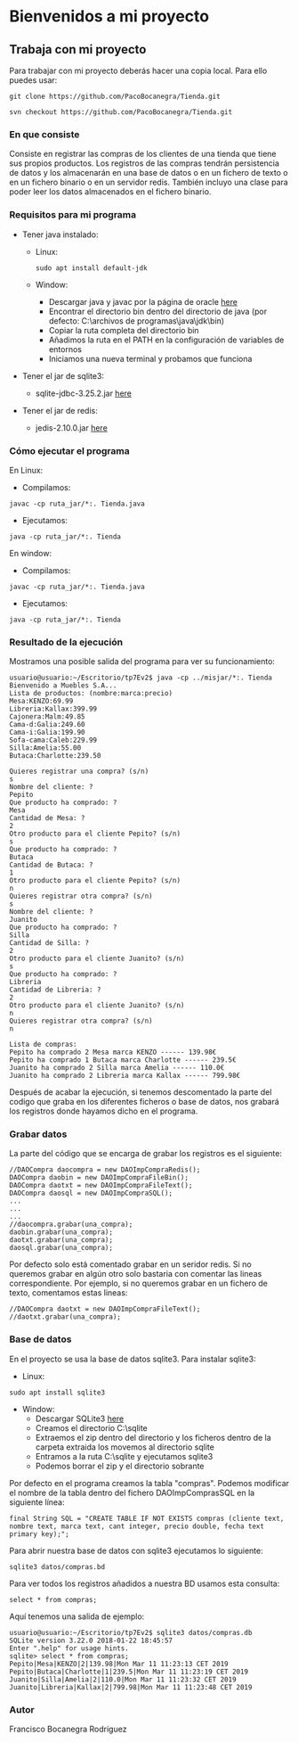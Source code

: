 # Bienvenidos a mi proyecto

## Trabaja con mi proyecto
 Para trabajar con mi proyecto deberás hacer una copia local. Para ello puedes usar:
 
 `git clone https://github.com/PacoBocanegra/Tienda.git`
 
 `svn checkout https://github.com/PacoBocanegra/Tienda.git` 

### En que consiste
Consiste en registrar las compras de los clientes de una tienda que tiene sus propios productos. Los registros de las compras tendrán persistencia de datos y los almacenarán en una base de datos o en un fichero de texto o en un fichero binario o en un servidor redis. También incluyo una clase para poder leer los datos almacenados en el fichero binario.


### Requisitos para mi programa
- Tener java instalado:
  - Linux:
  
      `sudo apt install default-jdk`
      
  - Window:
  
      - Descargar java y javac por la página de oracle [here](https://www.oracle.com/technetwork/java/javase/downloads/jdk8-downloads-2133151.html)
      - Encontrar el directorio bin dentro del directorio de java (por defecto: C:\archivos de programas\java\jdk\bin)
      - Copiar la ruta completa del directorio bin
      - Añadimos la ruta en el PATH en la configuración de variables de entornos
      - Iniciamos una nueva terminal y probamos que funciona
      

- Tener el jar de sqlite3:

     - sqlite-jdbc-3.25.2.jar [here](http://central.maven.org/maven2/org/xerial/sqlite-jdbc/3.25.2/sqlite-jdbc-3.25.2.jar)

- Tener el jar de redis:

     - jedis-2.10.0.jar [here](http://central.maven.org/maven2/redis/clients/jedis/2.10.0/jedis-2.10.0.jar)


### Cómo ejecutar el programa
En Linux:
- Compilamos:

`javac -cp ruta_jar/*:. Tienda.java`

- Ejecutamos:

`java -cp ruta_jar/*:. Tienda`

En window:
- Compilamos:

`javac -cp ruta_jar/*:. Tienda.java`

- Ejecutamos:

`java -cp ruta_jar/*:. Tienda`

### Resultado de la ejecución
Mostramos una posible salida del programa para ver su funcionamiento:
~~~
usuario@usuario:~/Escritorio/tp7Ev2$ java -cp ../misjar/*:. Tienda
Bienvenido a Muebles S.A...
Lista de productos: (nombre:marca:precio)
Mesa:KENZO:69.99
Libreria:Kallax:399.99
Cajonera:Malm:49.85
Cama-d:Galia:249.60
Cama-i:Galia:199.90
Sofa-cama:Caleb:229.99
Silla:Amelia:55.00
Butaca:Charlotte:239.50

Quieres registrar una compra? (s/n)
s
Nombre del cliente: ? 
Pepito
Que producto ha comprado: ? 
Mesa
Cantidad de Mesa: ? 
2
Otro producto para el cliente Pepito? (s/n)
s
Que producto ha comprado: ? 
Butaca
Cantidad de Butaca: ? 
1
Otro producto para el cliente Pepito? (s/n)
n
Quieres registrar otra compra? (s/n)
s
Nombre del cliente: ? 
Juanito
Que producto ha comprado: ? 
Silla
Cantidad de Silla: ? 
2
Otro producto para el cliente Juanito? (s/n)
s
Que producto ha comprado: ? 
Libreria 
Cantidad de Libreria: ? 
2
Otro producto para el cliente Juanito? (s/n)
n
Quieres registrar otra compra? (s/n)
n

Lista de compras:
Pepito ha comprado 2 Mesa marca KENZO ------ 139.98€
Pepito ha comprado 1 Butaca marca Charlotte ------ 239.5€
Juanito ha comprado 2 Silla marca Amelia ------ 110.0€
Juanito ha comprado 2 Libreria marca Kallax ------ 799.98€
~~~


Después de acabar la ejecución, si tenemos descomentado la parte del codigo que graba en los diferentes ficheros o base de datos, nos grabará los registros donde hayamos dicho en el programa.

### Grabar datos

La parte del código que se encarga de grabar los registros es el siguiente:
~~~
//DAOCompra daocompra = new DAOImpCompraRedis();
DAOCompra daobin = new DAOImpCompraFileBin();
DAOCompra daotxt = new DAOImpCompraFileText();
DAOCompra daosql = new DAOImpCompraSQL();
...
...
...
//daocompra.grabar(una_compra);
daobin.grabar(una_compra); 
daotxt.grabar(una_compra);
daosql.grabar(una_compra); 
~~~
  

Por defecto solo está comentado grabar en un seridor redis. Si no queremos grabar en algún otro solo bastaria con comentar las lineas correspondiente. Por ejemplo, si no queremos grabar en un fichero de texto, comentamos estas lineas:

~~~
//DAOCompra daotxt = new DAOImpCompraFileText();
//daotxt.grabar(una_compra);
~~~

### Base de datos
En el proyecto se usa la base de datos sqlite3. Para instalar sqlite3:
- Linux:

` sudo apt install sqlite3 `

- Window:
  - Descargar SQLite3 [here](https://sqlite.org/2019/sqlite-dll-win32-x86-3270200.zip)
  - Creamos el directorio C:\sqlite
  - Extraemos el zip dentro del directorio y los ficheros dentro de la carpeta extraida los movemos al directorio sqlite
  - Entramos a la ruta C:\sqlite y ejecutamos sqlite3
  - Podemos borrar el zip y el directorio sobrante


Por defecto en el programa creamos la tabla "compras". Podemos modificar el nombre de la tabla dentro del fichero DAOImpComprasSQL en la siguiente línea:

` final String SQL = "CREATE TABLE IF NOT EXISTS compras (cliente text, nombre text, marca text, cant integer, precio double, fecha text primary key);"; `

Para abrir nuestra base de datos con sqlite3 ejecutamos lo siguiente:

` sqlite3 datos/compras.bd `

Para ver todos los registros añadidos a nuestra BD usamos esta consulta:

` select * from compras; `

Aquí tenemos una salida de ejemplo:

~~~
usuario@usuario:~/Escritorio/tp7Ev2$ sqlite3 datos/compras.db 
SQLite version 3.22.0 2018-01-22 18:45:57
Enter ".help" for usage hints.
sqlite> select * from compras;
Pepito|Mesa|KENZO|2|139.98|Mon Mar 11 11:23:13 CET 2019
Pepito|Butaca|Charlotte|1|239.5|Mon Mar 11 11:23:19 CET 2019
Juanito|Silla|Amelia|2|110.0|Mon Mar 11 11:23:32 CET 2019
Juanito|Libreria|Kallax|2|799.98|Mon Mar 11 11:23:48 CET 2019

~~~

### Autor
Francisco Bocanegra Rodríguez
